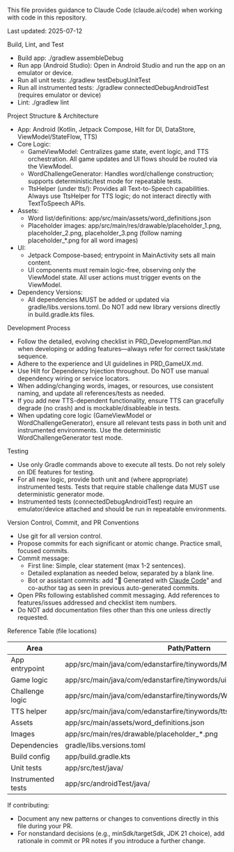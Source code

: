 This file provides guidance to Claude Code (claude.ai/code) when working with code in this repository.

Last updated: 2025-07-12

Build, Lint, and Test

- Build app: ./gradlew assembleDebug
- Run app (Android Studio): Open in Android Studio and run the app on an emulator or device.
- Run all unit tests: ./gradlew testDebugUnitTest
- Run all instrumented tests: ./gradlew connectedDebugAndroidTest (requires emulator or device)
- Lint: ./gradlew lint

Project Structure & Architecture

- App: Android (Kotlin, Jetpack Compose, Hilt for DI, DataStore, ViewModel/StateFlow, TTS)
- Core Logic:
    - GameViewModel: Centralizes game state, event logic, and TTS orchestration. All game updates and UI flows should be routed via the ViewModel.
    - WordChallengeGenerator: Handles word/challenge construction; supports deterministic/test mode for repeatable tests.
    - TtsHelper (under tts/): Provides all Text-to-Speech capabilities. Always use TtsHelper for TTS logic; do not interact directly with TextToSpeech APIs.
- Assets:
    - Word list/definitions: app/src/main/assets/word_definitions.json
    - Placeholder images: app/src/main/res/drawable/placeholder_1.png, placeholder_2.png, placeholder_3.png (follow naming placeholder_*.png for all word images)
- UI:
    - Jetpack Compose-based; entrypoint in MainActivity sets all main content.
    - UI components must remain logic-free, observing only the ViewModel state. All user actions must trigger events on the ViewModel.
- Dependency Versions:
    - All dependencies MUST be added or updated via gradle/libs.versions.toml. Do NOT add new library versions directly in build.gradle.kts files.

Development Process

- Follow the detailed, evolving checklist in PRD_DevelopmentPlan.md when developing or adding features—always refer for correct task/state sequence.
- Adhere to the experience and UI guidelines in PRD_GameUX.md.
- Use Hilt for Dependency Injection throughout. Do NOT use manual dependency wiring or service locators.
- When adding/changing words, images, or resources, use consistent naming, and update all references/tests as needed.
- If you add new TTS-dependent functionality, ensure TTS can gracefully degrade (no crash) and is mockable/disableable in tests.
- When updating core logic (GameViewModel or WordChallengeGenerator), ensure all relevant tests pass in both unit and instrumented environments. Use the deterministic WordChallengeGenerator test mode.

Testing

- Use only Gradle commands above to execute all tests. Do not rely solely on IDE features for testing.
- For all new logic, provide both unit and (where appropriate) instrumented tests. Tests that require stable challenge data MUST use deterministic generator mode.
- Instrumented tests (connectedDebugAndroidTest) require an emulator/device attached and should be run in repeatable environments.

Version Control, Commit, and PR Conventions

- Use git for all version control.
- Propose commits for each significant or atomic change. Practice small, focused commits.
- Commit message:
    - First line: Simple, clear statement (max 1-2 sentences).
    - Detailed explanation as needed below, separated by a blank line.
    - Bot or assistant commits: add "🤖 Generated with [Claude Code](https://claude.ai/code)" and co-author tag as seen in previous auto-generated commits.
- Open PRs following established commit messaging. Add references to features/issues addressed and checklist item numbers.
- Do NOT add documentation files other than this one unless directly requested.

Reference Table (file locations)

| Area              | Path/Pattern                                                            |
|-------------------|------------------------------------------------------------------------|
| App entrypoint    | app/src/main/java/com/edanstarfire/tinywords/MainActivity.kt            |
| Game logic        | app/src/main/java/com/edanstarfire/tinywords/ui/game/GameViewModel.kt   |
| Challenge logic   | app/src/main/java/com/edanstarfire/tinywords/WordChallengeGenerator.kt  |
| TTS helper        | app/src/main/java/com/edanstarfire/tinywords/tts/TtsHelper.kt           |
| Assets            | app/src/main/assets/word_definitions.json                               |
| Images            | app/src/main/res/drawable/placeholder_*.png                            |
| Dependencies      | gradle/libs.versions.toml                                               |
| Build config      | app/build.gradle.kts                                                    |
| Unit tests        | app/src/test/java/                                                      |
| Instrumented tests| app/src/androidTest/java/                                               |

If contributing:
- Document any new patterns or changes to conventions directly in this file during your PR.
- For nonstandard decisions (e.g., minSdk/targetSdk, JDK 21 choice), add rationale in commit or PR notes if you introduce a further change.

